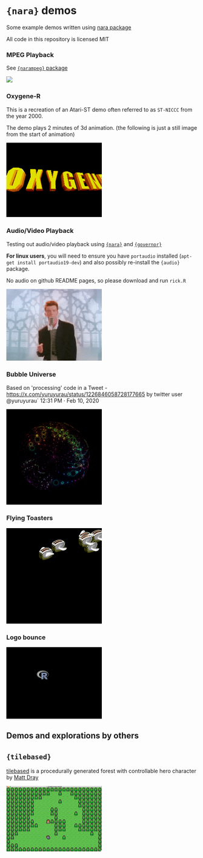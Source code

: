 

# `{nara}` demos

Some example demos written using [nara package](https://github.com/coolbutuseless/nara) 

All code in this repository is licensed MIT

### MPEG Playback

See [`{narampeg}` package](https://github.com/coolbutuseless/narampeg)

<img src="image/narampeg.gif">


### Oxygene-R

This is a recreation of an Atari-ST demo often referred to as `ST-NICCC` from the
year 2000.

The demo plays 2 minutes of 3d animation.  (the following is just a still image from the
start of animation)

<img src="image/oxygene-R.png" width=50% />

### Audio/Video Playback

Testing out audio/video playback using [`{nara}`](https://github.com/coolbutuseless/nara) 
and [`{governor}`](https://github.com/coolbutuseless/governor) 

**For linux users**, you will need to ensure you have `portaudio` installed (`apt-get install portaudio19-dev`)
and also possibly re-install the `{audio}` package.

No audio on github README pages, so please download and run `rick.R`

<img src="image/rick.png" width=50% />

### Bubble Universe

Based on 'processing' code in a Tweet - https://x.com/yuruyurau/status/1226846058728177665
by twitter user @yuruyurau` 12:31 PM · Feb 10, 2020

<img src="image/bubble-universe.gif" width=50% />

### Flying Toasters

<img src="image/flying-toasters.gif" width = 50%/>

### Logo bounce

<img src="image/logo-bounce.gif" width = 50% />

## Demos and explorations by others

## `{tilebased}`

[tilebased](https://github.com/matt-dray/tilebased) is a procedurally 
generated forest with controllable hero character by [Matt Dray](https://github.com/matt-dray)

<img src="image/tilebased-matt-dray.gif" width = 50% />